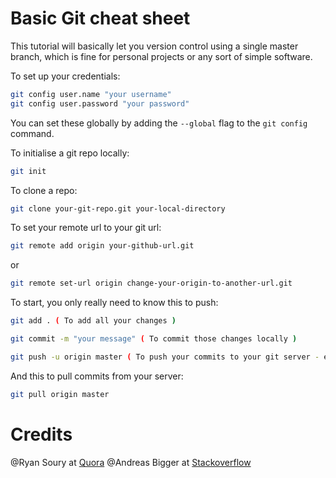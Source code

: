# Basic Git cheat sheet

This tutorial will basically let you version control using a single master branch, which is fine for personal projects or any sort of simple software.


To set up your credentials:
```bash
git config user.name "your username"
git config user.password "your password"
```
You can set these globally by adding the ```--global``` flag to the ```git config``` command.


To initialise a git repo locally:
```bash
git init
```


To clone a repo:
```bash
git clone your-git-repo.git your-local-directory
```


To set your remote url to your git url:
```bash
git remote add origin your-github-url.git 
```
or
```bash
git remote set-url origin change-your-origin-to-another-url.git
```


To start, you only really need to know this to push:
```bash
git add . ( To add all your changes )

git commit -m "your message" ( To commit those changes locally )

git push -u origin master ( To push your commits to your git server - eg. Github )
```


And this to pull commits from your server:
```bash
git pull origin master
```

# Credits
@Ryan Soury at [Quora](https://www.quora.com/As-a-Git-beginner-should-I-use-command-line-or-a-GUI-based-client)
@Andreas Bigger at [Stackoverflow](https://stackoverflow.com/questions/35942754/how-to-save-username-and-password-in-git)
